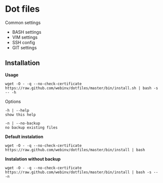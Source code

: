 Dot files
================

Common settings

* BASH settings
* VIM settings
* SSH config
* GIT settings


Installation
------------

**Usage**

    wget -O - -q --no-check-certificate https://raw.github.com/webinv/dotfiles/master/bin/install.sh | bash -s -- -h

Options

    -h | --help
    show this help

    -n | --no-backup
    no backup existing files
    
**Default instalation**

    wget -O - -q --no-check-certificate https://raw.github.com/webinv/dotfiles/master/bin/install | bash
    
**Instalation without backup**

    wget -O - -q --no-check-certificate https://raw.github.com/webinv/dotfiles/master/bin/install | bash -s -- -n

